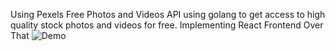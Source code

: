 Using Pexels Free Photos and Videos API using golang to get access to high quality stock photos and videos for free.
Implementing React Frontend Over That
![Demo]("https://raw.githubusercontent.com/sandeepkumar1101/golangpexel/main/demo.gif?token=GHSAT0AAAAAAB4SUY7WNVJZWLU7GNMCP6H6Y5EFSTQ")
